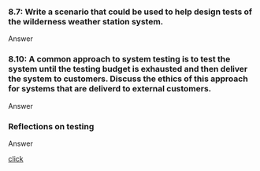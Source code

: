 <h3>8.7: Write a scenario that could be used to help design tests of the wilderness weather station system.</h3>

<p>Answer</p>

<h3>8.10: A common approach to system testing is to test the system until the testing budget is exhausted and then deliver the system to customers. Discuss the ethics of this approach for systems that are deliverd to external customers.</h3>

<p>Answer</p>

<h3>Reflections on testing</h3>

<p>Answer</p>

<a href="http://bowringj.people.cofc.edu/classes/csci%20362/docs/software.testing.introduction.pdf" target="_blank">click</a>

